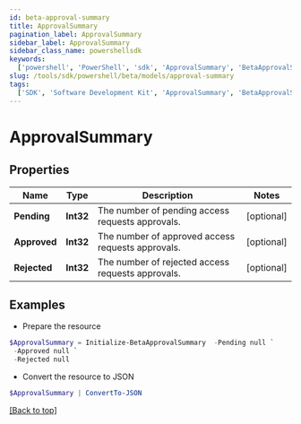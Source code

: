 ```yaml
---
id: beta-approval-summary
title: ApprovalSummary
pagination_label: ApprovalSummary
sidebar_label: ApprovalSummary
sidebar_class_name: powershellsdk
keywords:
  ['powershell', 'PowerShell', 'sdk', 'ApprovalSummary', 'BetaApprovalSummary']
slug: /tools/sdk/powershell/beta/models/approval-summary
tags:
  ['SDK', 'Software Development Kit', 'ApprovalSummary', 'BetaApprovalSummary']
---
```


# ApprovalSummary

## Properties

| Name | Type | Description | Notes |
| --- | --- | --- | --- |
| **Pending** | **Int32** | The number of pending access requests approvals. | [optional] |
| **Approved** | **Int32** | The number of approved access requests approvals. | [optional] |
| **Rejected** | **Int32** | The number of rejected access requests approvals. | [optional] |

## Examples

- Prepare the resource

```powershell
$ApprovalSummary = Initialize-BetaApprovalSummary  -Pending null `
 -Approved null `
 -Rejected null
```

- Convert the resource to JSON

```powershell
$ApprovalSummary | ConvertTo-JSON
```

[[Back to top]](#)
